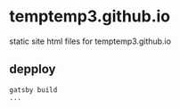 # temptemp3.github.io
static site html files for temptemp3.github.io

## depploy

```
gatsby build
...
```
